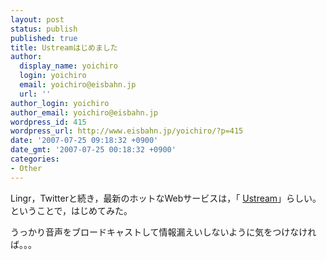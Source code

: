 ```yaml
---
layout: post
status: publish
published: true
title: Ustreamはじめました
author:
  display_name: yoichiro
  login: yoichiro
  email: yoichiro@eisbahn.jp
  url: ''
author_login: yoichiro
author_email: yoichiro@eisbahn.jp
wordpress_id: 415
wordpress_url: http://www.eisbahn.jp/yoichiro/?p=415
date: '2007-07-25 09:18:32 +0900'
date_gmt: '2007-07-25 00:18:32 +0900'
categories:
- Other
---
```


Lingr，Twitterと続き，最新のホットなWebサービスは，「
[Ustream](http://ustream.tv/)」らしい。
ということで，はじめてみた。


うっかり音声をブロードキャストして情報漏えいしないように気をつけなければ。。。
